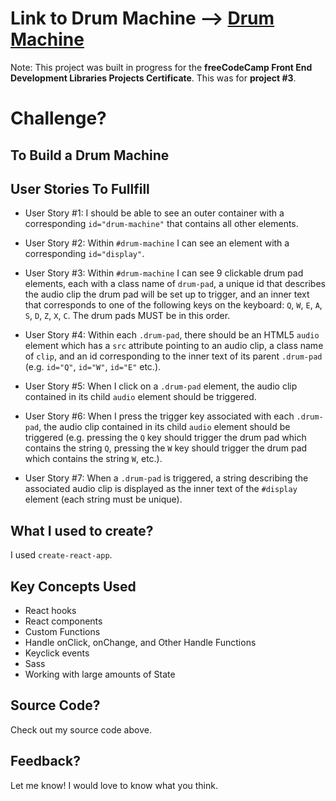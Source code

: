 # Link to Drum Machine --> [Drum Machine](http://russelltheprogrammer.github.io/drum-machine/)

Note: This project was built in progress for the <strong>freeCodeCamp Front End Development Libraries Projects Certificate</strong>. This was for <strong>project #3</strong>.

# Challenge?
## To Build a Drum Machine

## User Stories To Fullfill

- User Story #1: I should be able to see an outer container with a corresponding ```id="drum-machine"``` that contains all other elements.

- User Story #2: Within ```#drum-machine``` I can see an element with a corresponding ```id="display"```.

- User Story #3: Within ```#drum-machine``` I can see 9 clickable drum pad elements, each with a class name of ```drum-pad```, a unique id that describes the audio clip the drum pad will be set up to trigger, and an inner text that corresponds to one of the following keys on the keyboard: ```Q```, ```W```, ```E```, ```A```, ```S```, ```D```, ```Z```, ```X```, ```C```. The drum pads MUST be in this order.

- User Story #4: Within each ```.drum-pad```, there should be an HTML5 ```audio``` element which has a ```src``` attribute pointing to an audio clip, a class name of ```clip```, and an id corresponding to the inner text of its parent ```.drum-pad``` (e.g. ```id="Q"```, ```id="W"```, ```id="E"``` etc.).

- User Story #5: When I click on a ```.drum-pad``` element, the audio clip contained in its child ```audio``` element should be triggered.

- User Story #6: When I press the trigger key associated with each ```.drum-pad```, the audio clip contained in its child ```audio``` element should be triggered (e.g. pressing the ```Q``` key should trigger the drum pad which contains the string ```Q```, pressing the ```W``` key should trigger the drum pad which contains the string ```W```, etc.).

- User Story #7: When a ```.drum-pad``` is triggered, a string describing the associated audio clip is displayed as the inner text of the ```#display``` element (each string must be unique).

## What I used to create?

I used ```create-react-app```.

## Key Concepts Used

+ React hooks
+ React components
+ Custom Functions
+ Handle onClick, onChange, and Other Handle Functions
+ Keyclick events
+ Sass
+ Working with large amounts of State

## Source Code?

Check out my source code above.

## Feedback?

Let me know! I would love to know what you think.
